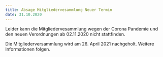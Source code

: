 ```yaml
---
title: Absage Mitgliedervesammlung Neuer Termin
date: 31.10.2020
---
```




Leider kann die Mitgliedervesammlung wegen der Corona Pandemie und den neuen Verordnungen ab 02.11.2020 nicht stattfinden.

Die Mitgliederversammlung wird am 26. April 2021 nachgeholt. Weitere Informationen folgen.

